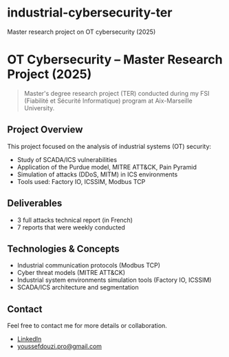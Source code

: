# industrial-cybersecurity-ter
Master research project on OT cybersecurity (2025)

# OT Cybersecurity – Master Research Project (2025)

> Master's degree research project (TER) conducted during my FSI (Fiabilité et Sécurité Informatique) program at Aix-Marseille University.

## Project Overview

This project focused on the analysis of industrial systems (OT) security:
- Study of SCADA/ICS vulnerabilities
- Application of the Purdue model, MITRE ATT&CK, Pain Pyramid
- Simulation of attacks (DDoS, MITM) in ICS environments
- Tools used: Factory IO, ICSSIM, Modbus TCP

## Deliverables

- 3 full attacks technical report (in French)
- 7 reports that were weekly conducted

## Technologies & Concepts

- Industrial communication protocols (Modbus TCP)
- Cyber threat models (MITRE ATT&CK)
- Industrial system environments simulation tools (Factory IO, ICSSIM)
- SCADA/ICS architecture and segmentation

## Contact

Feel free to contact me for more details or collaboration.  
  - [LinkedIn](https://www.linkedin.com/in/youssefdouzi)  
  - youssefdouzi.pro@gmail.com
